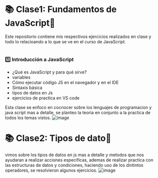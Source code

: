# 📚 Clase1: Fundamentos de JavaScript🚀
Este repositorio contiene mis respectivos ejercicios realizados en clase y todo lo relacioando a lo que se ve en el curso de JavaScript.
# 

### 1️⃣ Introducción a JavaScript  
- ¿Qué es JavaScript y para qué sirve?
- variables
- Cómo ejecutar código JS en el navegador y en el IDE  
- Sintaxis básica
- tipos de datos en Js
- ejercicios de practica en VS code

Esta clase se enfoco en cocnocer sobre los lenguajes de programacion y java script mas a detalle, se planteo la teoria en conjunto a la practica de todos los temas vistos.
![image](https://github.com/user-attachments/assets/f7e8b7b0-eb51-4489-88b4-7debd26a3c82)


# 📚 Clase2: Tipos de dato🚀
vimos sobre los tipos de datos en js mas a detalle y metodos que nos ayudaran a realizar acciones especificas, ademas de realizar practica con las estructuras de datos y condiciones, haciendo uso de los dintintos operadores, se resolvieron algunos ejercicios.
![image](https://github.com/user-attachments/assets/523e90f2-b8f7-40f6-817b-0b624927b4de)

